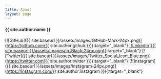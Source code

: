 ```yaml
---
title: About
layout: page
---
```


#### {{ site.author.name }}
[![GitHub]({{ site.baseurl }}/assets/images/GitHub-Mark-24px.png)](https://github.com/{{ site.author.github }}){:target="_blank"}
[![LinkedIn]({{ site.baseurl }}/assets/images/In-Black-24px.png)](https://www.linkedin.com/in/geoff-repoli-b311a595){:target="_blank"}
[![Twitter]({{ site.baseurl }}/assets/images/Twitter_Social_Icon_Blue.png)](https://twitter.com/{{ site.author.twitter }}){:target="_blank"}
[![Instagram]({{ site.baseurl }}/assets/images/Instagram-24px.png)](https://instagram.com/{{ site.author.instagram }}){:target="_blank"}
